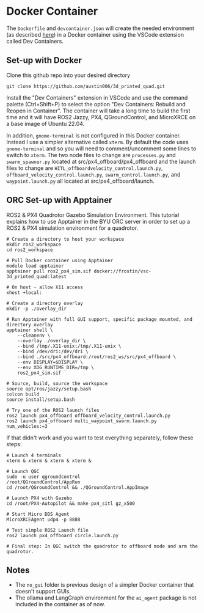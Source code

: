 # Docker Container
The `Dockerfile` and `devcontainer.json` will create the needed environment (as described [here](https://austin006.github.io/3d_printed_quad/software/ros2/#set-up)) in a Docker container using the VSCode extension called Dev Containers. 

## Set-up with Docker
Clone this github repo into your desired directory

`git clone https://github.com/austin006/3d_printed_quad.git`

Install the "Dev Containers" extension in VSCode and use the command palette (Ctrl+Shift+P) to select the option "Dev Containers: Rebuild and Reopen in Container". The container will take a long time to build the first time and it will have ROS2 Jazzy, PX4, QGroundControl, and MicroXRCE on a base image of Ubuntu 22.04.

In addition, `gnome-terminal` is not configured in this Docker container. Instead I use a simpler alternative called `xterm`. By default the code uses `gnome-terminal` and so you will need to comment/uncomment some lines to switch to `xterm`. The two node files to change are `processes.py` and `swarm_spawner.py` located at src/px4_offboard/px4_offboard and the launch files to change are `HITL_offboardvelocity_control.launch.py`, `offboard_velocity_control.launch.py`, `swarm_control.launch.py`, and `waypoint.launch.py` all located at src/px4_offboard/launch.

## ORC Set-up with Apptainer

ROS2 & PX4 Quadrotor Gazebo Simulation Environment. This tutorial explains how to use Apptainer in the BYU ORC server in order to set up a ROS2 & PX4 simulation environment for a quadrotor.

```
# Create a directory to host your workspace
mkdir ros2_workspace
cd ros2_workspace

# Pull Docker container using Apptainer
module load apptainer
apptainer pull ros2_px4_sim.sif docker://frostin/vsc-3d_printed_quad:latest

# On host - allow X11 access
xhost +local:

# Create a directory overlay
mkdir -p ./overlay_dir
    
# Run Apptainer with full GUI support, specific package mounted, and directory overlay
apptainer shell \
    --cleanenv \
    --overlay ./overlay_dir \
    --bind /tmp/.X11-unix:/tmp/.X11-unix \
    --bind /dev/dri:/dev/dri \
    --bind ./src/px4_offboard:/root/ros2_ws/src/px4_offboard \
    --env DISPLAY=$DISPLAY \
    --env XDG_RUNTIME_DIR=/tmp \
    ros2_px4_sim.sif

# Source, build, source the workspace
source opt/ros/jazzy/setup.bash
colcon build
source install/setup.bash

# Try one of the ROS2 launch files
ros2 launch px4_offboard offboard_velocity_control.launch.py
ros2 launch px4_offboard multi_waypoint_swarm.launch.py num_vehicles:=3
```

If that didn't work and you want to test everything separately, follow these steps:

```
# Launch 4 terminals
xterm & xterm & xterm & xterm & 

# Launch QGC
sudo -u user qgroundcontrol
/root/QGroundControl/AppRun
cd /root/QGroundControl && ./QGroundControl.AppImage

# Launch PX4 with Gazebo
cd /root/PX4-Autopilot && make px4_sitl gz_x500

# Start Micro DDS Agent
MicroXRCEAgent udp4 -p 8888

# Test simple ROS2 Launch file
ros2 launch px4_offboard circle.launch.py

# Final step: In QGC switch the quadrotor to offboard mode and arm the quadrotor.
```

## Notes
- The `no_gui` folder is previous design of a simpler Docker container that doesn't support GUIs. 
- The ollama and LangGraph environment for the `ai_agent` package is not included in the container as of now.